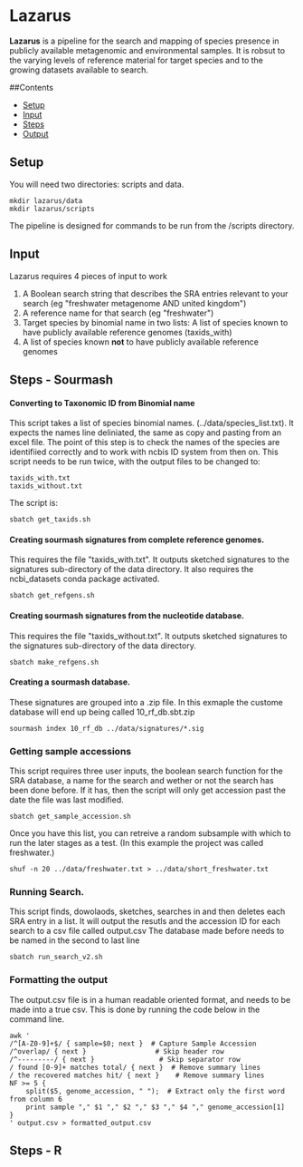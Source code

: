 # Lazarus

**Lazarus** is a pipeline for the search and mapping of species presence in publicly
available metagenomic and environmental samples. It is robsut to the varying levels of
reference material for target species and to the growing datasets available to search.

##Contents 
 - [Setup](#setup)
 - [Input](#input)
 - [Steps](#steps)
 - [Output](#output)

## Setup
You will need two directories: scripts and data.
```
mkdir lazarus/data
mkdir lazarus/scripts
```
The pipeline is designed for commands to be run from the /scripts directory. 

## Input

Lazarus requires 4 pieces of input to work
1. A Boolean search string that describes the SRA entries relevant to your search
(eg "freshwater metagenome AND united kingdom")
2. A reference name for that search (eg "freshwater")
3. Target species by binomial name in two lists: A list of species known to have publicly available reference genomes
(taxids_with)
4. A list of species known **not** to have publicly available reference genomes

## Steps - Sourmash
#### Converting to Taxonomic ID from Binomial name
This script takes a list of species binomial names. (../data/species_list.txt). It expects the names line deliniated, 
the same as copy and pasting from an excel file. The point of this step is to check the names of the species are identifiied correctly 
and to work with ncbis ID system from then on. 
This script needs to be run twice, with the output files to be changed to:
```
taxids_with.txt
taxids_without.txt
```
The script is:
```
sbatch get_taxids.sh
```

#### Creating sourmash signatures from complete reference genomes. 
This requires the file "taxids_with.txt". It outputs sketched signatures to the signatures sub-directory of the data directory. 
It also requires the ncbi_datasets conda package activated. 
```
sbatch get_refgens.sh 
```
#### Creating sourmash signatures from the nucleotide database. 
This requires the file "taxids_without.txt". It outputs sketched signatures to the signatures sub-directory of the data directory. 
```
sbatch make_refgens.sh 
```

#### Creating a sourmash database. 
These signatures are grouped into a .zip file. In this exmaple the custome database will end up being called 10_rf_db.sbt.zip
```
sourmash index 10_rf_db ../data/signatures/*.sig
```
### Getting sample accessions
This script requires three user inputs, the boolean search function for the SRA database, a name for the search 
and wether or not the search has been done before. If it has, then the script will only get accession past the date the file was last modified.
```
sbatch get_sample_accession.sh
```
Once you have this list, you can retreive a random subsample with which to run the later stages as a test. (In this example the project was called freshwater.) 
```
shuf -n 20 ../data/freshwater.txt > ../data/short_freshwater.txt
```

### Running Search. 
This script finds, dowolaods, sketches, searches in and then deletes each SRA entry in a list. 
It will output the resutls and the accession ID for each search to a csv file called output.csv
The database made before needs to be named in the second to last line 
```
sbatch run_search_v2.sh
```

### Formatting the output
The output.csv file is in a human readable oriented format, and needs to be made into a true csv. This is done by running the code below in the command line. 
```
awk '
/^[A-Z0-9]+$/ { sample=$0; next }  # Capture Sample Accession
/^overlap/ { next }                 # Skip header row
/^---------/ { next }                # Skip separator row
/ found [0-9]+ matches total/ { next }  # Remove summary lines
/ the recovered matches hit/ { next }    # Remove summary lines
NF >= 5 {
    split($5, genome_accession, " ");  # Extract only the first word from column 6
    print sample "," $1 "," $2 "," $3 "," $4 "," genome_accession[1]
}
' output.csv > formatted_output.csv

```
## Steps - R






